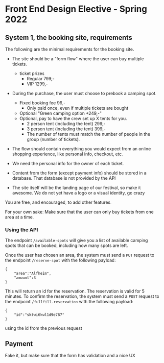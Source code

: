 # Front End Design Elective - Spring 2022

## System 1, the booking site, requirements

The following are the minimal requirements for the booking site.

- The site should be a "form flow" where the user can buy multiple tickets.

  - ticket prizes
    - Regular 799,-
    - VIP 1299,-

- During the purchase, the user must choose to prebook a camping spot.
  - Fixed booking fee 99,-
    - Only paid once, even if multiple tickets are bought
  - Optional "Green camping option +249,-"
  - Optional, pay to have the crew set up X tents for you.
    - 2 person tent (including the tent) 299,-
    - 3 person tent (including the tent) 399,-
    - The number of tents must match the number of people in the group (number of tickets).
- The flow should contain everything you would expect from an online shopping experience, like personal info, checkout, etc.
- We need the personal info for the owner of each ticket.
- Content from the form (except payment info) should be stored in a database. That database is not provided by the API
- The site itself will be the landing page of our festival, so make it awesome. We do not yet have a logo or a visual identity, go crazy

You are free, and encouraged, to add other features.

For your own sake: Make sure that the user can only buy tickets from one area at a time.

### Using the API

The endpoint `/available-spots` will give you a list of available camping spots that can be booked, including how many spots are left.

Once the user has chosen an area, the system must send a `PUT` request to the endpoint `/reserve-spot` with the following payload:

```
{
	"area":"Alfheim",
	"amount":3
}
```

This will return an id for the reservation. The reservation is valid for 5 minutes. To confirm the reservation, the system must send a `POST` request to the endpoint `/fullfill-reservation` with the following payload:

```
{
	"id":"sktwi6kwl1d9e787"
}
```

using the id from the previous request

## Payment

Fake it, but make sure that the form has validation and a nice UX

